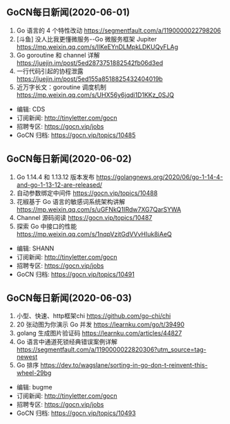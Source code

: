## GoCN每日新闻(2020-06-01)

1. Go 语言的 4 个特性改动 https://segmentfault.com/a/1190000022798206
2. [斗鱼] 没人比我更懂微服务--Go 微服务框架 Jupiter https://mp.weixin.qq.com/s/IlKeEYnDLMpkLDKUQyFLAg
3. Go goroutine 和 channel 详解 https://juejin.im/post/5ed2873751882542fb06d3ed
4. 一行代码引起的协程泄露 https://juejin.im/post/5ed155a8518825432404019b
5. 近万字长文：goroutine 调度机制 https://mp.weixin.qq.com/s/UHX56y6jqdi1D1KKz_0SJQ

- 编辑: CDS
- 订阅新闻: http://tinyletter.com/gocn
- 招聘专区: https://gocn.vip/jobs
- GoCN 归档: https://gocn.vip/topics/10485

## GoCN每日新闻(2020-06-02)

1. Go 1.14.4 和 1.13.12 版本发布 https://golangnews.org/2020/06/go-1-14-4-and-go-1-13-12-are-released/
2. 自动参数绑定中间件 https://gocn.vip/topics/10488
3. 花椒基于 Go 语言的敏感词系统架构讲解 https://mp.weixin.qq.com/s/uGFNkQ1IRdw7XG7QarSYWA
4. Channel 源码阅读 https://gocn.vip/topics/10487
5. 探索 Go 中接口的性能 https://mp.weixin.qq.com/s/1nqpVzitGdVVvHIuk8iAeQ

- 编辑: SHANN
- 订阅新闻: http://tinyletter.com/gocn
- 招聘专区: https://gocn.vip/jobs
- GoCN 归档: https://gocn.vip/topics/10491

## GoCN每日新闻(2020-06-03)

1. 小型、快速、http框架chi https://github.com/go-chi/chi
2. 20 张动图为你演示 Go 并发 https://learnku.com/go/t/39490
3. golang 生成图片验证码 https://learnku.com/articles/44827
4. Go 语言中通道死锁经典错误案例详解 https://segmentfault.com/a/1190000022820306?utm_source=tag-newest
5. Go 排序 https://dev.to/wagslane/sorting-in-go-don-t-reinvent-this-wheel-29bg

- 编辑: bugme
- 订阅新闻: http://tinyletter.com/gocn
- 招聘专区: https://gocn.vip/jobs
- GoCN 归档: https://gocn.vip/topics/10493




